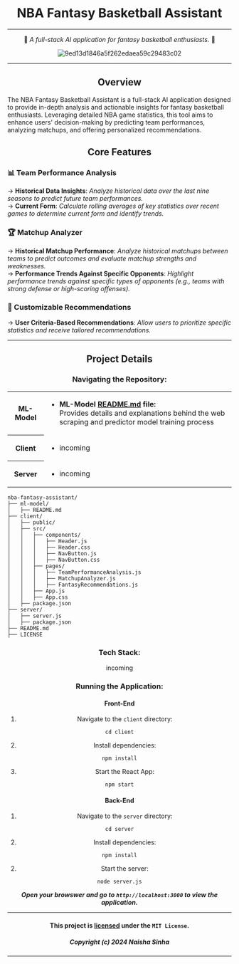<div align="center">
  
# NBA Fantasy Basketball Assistant

***

🏀 _A full-stack AI application for fantasy basketball enthusiasts._ 🏀

![9ed13d1846a5f262edaea59c29483c02](https://github.com/naishasinha/NBA-Fantasy-Assistant/assets/117387359/b33e4381-c769-42e4-b8f5-d794aebb213b)


***
## Overview 

<div align = "left">
The NBA Fantasy Basketball Assistant is a full-stack AI application designed to provide in-depth analysis and actionable insights for fantasy basketball enthusiasts. Leveraging detailed NBA game statistics, this tool aims to enhance users' decision-making by predicting team performances, analyzing matchups, and offering personalized recommendations.
</div>

## Core Features

<div align = "left">
  
### 📊 Team Performance Analysis
  
→ **Historical Data Insights**: _Analyze historical data over the last nine seasons to predict future team performances._ <br>
→ **Current Form**: _Calculate rolling averages of key statistics over recent games to determine current form and identify trends._

### 🏆 Matchup Analyzer 
→ **Historical Matchup Performance**: _Analyze historical matchups between teams to predict outcomes and evaluate matchup strengths and weaknesses._ <br>
→ **Performance Trends Against Specific Opponents**: _Highlight performance trends against specific types of opponents (e.g., teams with strong defense or high-scoring offenses)._

### 📝 Customizable Recommendations 
→ **User Criteria-Based Recommendations**: _Allow users to prioritize specific statistics and receive tailored recommendations._
</div>

***
## Project Details

### Navigating the Repository:
<table>
  <tr>
    <th>ML-Model</th>
    <td> 
      <ul>
        <li>
          <strong>ML-Model <a href = "ML-Model/README.md">README.md</a> file: </strong> <br> Provides details and explanations behind the web scraping and predictor model training process
        </li>  
      </ul>
    </td>
  </tr>
  
  <tr>
    <th>Client</th>
    <td>
      <ul>
        <li>
          incoming
        </li>  
      </ul>
    </td>
  </tr>
  <tr>
    <th>Server</th>
    <td>
      <ul>
        <li>
          incoming
        </li>  
      </ul>
    </td>
  </tr>
</table>

<div align="left">

```
nba-fantasy-assistant/
├── ml-model/
│   ├── README.md
├── client/
│   ├── public/
│   ├── src/
│   │   ├── components/
│   │   │   ├── Header.js
│   │   │   ├── Header.css
│   │   │   ├── NavButton.js
│   │   │   ├── NavButton.css
│   │   ├── pages/
│   │   │   ├── TeamPerformanceAnalysis.js
│   │   │   ├── MatchupAnalyzer.js
│   │   │   ├── FantasyRecommendations.js
│   │   ├── App.js
│   │   ├── App.css
│   ├── package.json
├── server/
│   ├── server.js
│   ├── package.json
├── README.md
├── LICENSE
```
  
</div>

### Tech Stack:
incoming

### Running the Application:
#### Front-End
1. Navigate to the `client` directory:

```
cd client
```

2. Install dependencies:

```
npm install
```

3. Start the React App:

```
npm start
```

#### Back-End
1. Navigate to the `server` directory:

```
cd server
```

2. Install dependencies:

```
npm install
```

2. Start the server:

```
node server.js
```

***Open your browswer and go to `http://localhost:3000` to view the application.***

***
#### This project is [licensed](LICENSE) under the `MIT License`.
##### _Copyright (c) 2024 Naisha Sinha_

***
</div>
